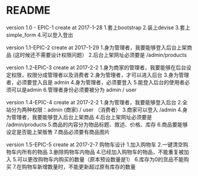 # README


version 1.0 - EPIC-1  create at 2017-1-28
1.套上bootstrap
2.装上devise
3.套上simple_form
4.可以登入登出


version 1.1-EPIC-2 create at 2017-1-29
1.身为管理者，我要能够登入后台上架商品 (这时候还不需要设计权限问题）
2.后台上架网址必须要是 /admin/products

version 1.2-EPIC-3 create at 2017-2-2
1.身为商家的管理者，我要能够在后台设定权限，权限分成管理者以及消费者
2.身为管理者，才可以进入后台
3.身为管理者，必须要登入且是 admin
4.身为管理者，必须要登入
5.能登入后台的使用者必须可以是admin
6.管理者身份必须要被分为 admin / user

version 1.4-EPIC-4 create at 2017-2-2
1.身为管理者，我要能够登入后台
2.全站分为两种权限：admin (商家) / user （消费者）
3.商家可以登入 /admin
4.身为管理者，我要能够登入后台上架商品
4.后台上架网址必须要是 /admin/products
5.商品的内容分为物品标题、敘述、价格、库存
6.商品要能够设定是否能上架贩售
7.商品必须要有商品图片

version 1.5-EPIC-5 create at 2017-2-7
购物车设计
1.加入购物车
2.一键清空购物车内所有的物品
3.删除购物车内物品
4.已经加入购物车的物品，不能重复被加入
5.可以更改购物车内购买的数量（原本预设数量是1）
6.库存为0的货品不能购买
7.在购物车新增数量时，不能更新超过原有库存的数量
